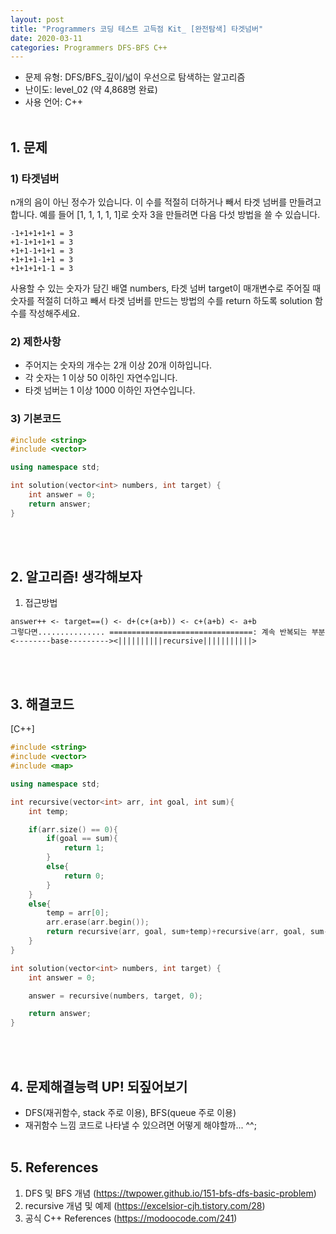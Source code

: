 ```yaml
---
layout: post
title: "Programmers 코딩 테스트 고득점 Kit_ [완전탐색] 타겟넘버"
date: 2020-03-11
categories: Programmers DFS-BFS C++
---
```


- 문제 유형: DFS/BFS_깊이/넓이 우선으로 탐색하는 알고리즘
- 난이도: level_02 (약 4,868명 완료)
- 사용 언어: C++ <br/><br/>

## 1. 문제
### 1) 타겟넘버   
n개의 음이 아닌 정수가 있습니다. 이 수를 적절히 더하거나 빼서 타겟 넘버를 만들려고 합니다. 예를 들어 [1, 1, 1, 1, 1]로 숫자 3을 만들려면 다음 다섯 방법을 쓸 수 있습니다.<br/>
```
-1+1+1+1+1 = 3
+1-1+1+1+1 = 3
+1+1-1+1+1 = 3
+1+1+1-1+1 = 3
+1+1+1+1-1 = 3
```
사용할 수 있는 숫자가 담긴 배열 numbers, 타겟 넘버 target이 매개변수로 주어질 때 숫자를 적절히 더하고 빼서 타겟 넘버를 만드는 방법의 수를 return 하도록 solution 함수를 작성해주세요.
<br/>

### 2) 제한사항   
- 주어지는 숫자의 개수는 2개 이상 20개 이하입니다.
- 각 숫자는 1 이상 50 이하인 자연수입니다.
- 타겟 넘버는 1 이상 1000 이하인 자연수입니다.

### 3) 기본코드
```c++
#include <string>
#include <vector>

using namespace std;

int solution(vector<int> numbers, int target) {
    int answer = 0;
    return answer;
}
```
<br/><br/>

## 2. 알고리즘! 생각해보자
1) 접근방법
```
answer++ <- target==() <- d+(c+(a+b)) <- c+(a+b) <- a+b
그렇다면............... ================================: 계속 반복되는 부분
<--------base---------><||||||||||recursive|||||||||||>
```
<br/><br/>

## 3. 해결코드
[C++]<br/>

```c++
#include <string>
#include <vector>
#include <map>

using namespace std;

int recursive(vector<int> arr, int goal, int sum){
    int temp;

    if(arr.size() == 0){
        if(goal == sum){
            return 1;
        }
        else{
            return 0;
        }
    }
    else{
        temp = arr[0];
        arr.erase(arr.begin());
        return recursive(arr, goal, sum+temp)+recursive(arr, goal, sum-temp);
    }
}

int solution(vector<int> numbers, int target) {
    int answer = 0;

    answer = recursive(numbers, target, 0);

    return answer;
}
```
<br/><br/>

## 4. 문제해결능력 UP! 되짚어보기
- DFS(재귀함수, stack 주로 이용), BFS(queue 주로 이용)
- 재귀함수 느낌 코드로 나타낼 수 있으려면 어떻게 해야할까... ^^;
<br/><br/>

## 5. References
1) DFS 및 BFS 개념 (<https://twpower.github.io/151-bfs-dfs-basic-problem>)<br/>
2) recursive 개념 및 예제 (<https://excelsior-cjh.tistory.com/28>)<br/>
3) 공식 C++ References (<https://modoocode.com/241>)
<br/><br/>
